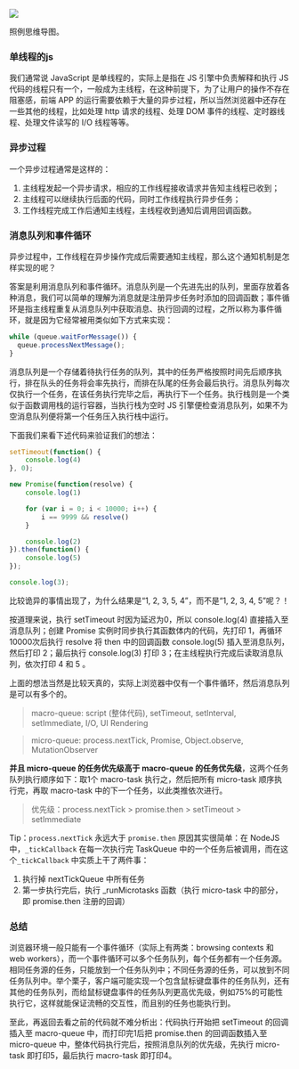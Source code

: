 
![](https://user-gold-cdn.xitu.io/2019/5/10/16a9d942f2b6c525?w=2878&h=1406&f=png&s=502973)

照例思维导图。
### 单线程的js
我们通常说 JavaScript 是单线程的，实际上是指在 JS 引擎中负责解释和执行 JS 代码的线程只有一个，一般成为主线程，在这种前提下，为了让用户的操作不存在阻塞感，前端 APP 的运行需要依赖于大量的异步过程，所以当然浏览器中还存在一些其他的线程，比如处理 http 请求的线程、处理 DOM 事件的线程、定时器线程、处理文件读写的 I/O 线程等等。

### 异步过程
一个异步过程通常是这样的：

1. 主线程发起一个异步请求，相应的工作线程接收请求并告知主线程已收到；
2. 主线程可以继续执行后面的代码，同时工作线程执行异步任务；
3. 工作线程完成工作后通知主线程，主线程收到通知后调用回调函数。

### 消息队列和事件循环

异步过程中，工作线程在异步操作完成后需要通知主线程，那么这个通知机制是怎样实现的呢？

答案是利用消息队列和事件循环。消息队列是一个先进先出的队列，里面存放着各种消息，我们可以简单的理解为消息就是注册异步任务时添加的回调函数；事件循环是指主线程重复从消息队列中获取消息、执行回调的过程，之所以称为事件循环，就是因为它经常被用类似如下方式来实现：
```js
while (queue.waitForMessage()) {
  queue.processNextMessage();
}
```
消息队列是一个存储着待执行任务的队列，其中的任务严格按照时间先后顺序执行，排在队头的任务将会率先执行，而排在队尾的任务会最后执行。消息队列每次仅执行一个任务，在该任务执行完毕之后，再执行下一个任务。执行栈则是一个类似于函数调用栈的运行容器，当执行栈为空时 JS 引擎便检查消息队列，如果不为空消息队列便将第一个任务压入执行栈中运行。

下面我们来看下述代码来验证我们的想法：

```js
setTimeout(function() {
    console.log(4)
}, 0);

new Promise(function(resolve) {
    console.log(1)

    for (var i = 0; i < 10000; i++) {
        i == 9999 && resolve()
    }

    console.log(2)
}).then(function() {
    console.log(5)
});

console.log(3);
```

比较诡异的事情出现了，为什么结果是“1, 2, 3, 5, 4”，而不是“1, 2, 3, 4, 5”呢？！

按道理来说，执行 setTimeout 时因为延迟为0，所以 console.log(4) 直接插入至消息队列；创建 Promise 实例时同步执行其函数体内的代码，先打印 1，再循环10000次后执行 resolve 将 then 中的回调函数 console.log(5) 插入至消息队列，然后打印 2；最后执行 console.log(3) 打印 3；在主线程执行完成后读取消息队列，依次打印 4 和 5 。

上面的想法当然是比较天真的，实际上浏览器中仅有一个事件循环，然后消息队列是可以有多个的。

> macro-queue: script (整体代码), setTimeout, setInterval, setImmediate, I/O, UI Rendering

> micro-queue: process.nextTick, Promise, Object.observe, MutationObserver

**并且 micro-queue 的任务优先级高于 macro-queue 的任务优先级**，这两个任务队列执行顺序如下：取1个 macro-task 执行之，然后把所有 micro-task 顺序执行完，再取 macro-task 中的下一个任务，以此类推依次进行。

> 优先级：process.nextTick > promise.then > setTimeout > setImmediate

Tip：`process.nextTick` 永远大于 `promise.then` 原因其实很简单：在 NodeJS 中，`_tickCallback` 在每一次执行完 TaskQueue 中的一个任务后被调用，而在这个`_tickCallback` 中实质上干了两件事：

1. 执行掉 nextTickQueue 中所有任务
2. 第一步执行完后，执行 _runMicrotasks 函数（执行 micro-task 中的部分，即 promise.then 注册的回调）

### 总结
浏览器环境一般只能有一个事件循环（实际上有两类：browsing contexts 和 web workers），而一个事件循环可以多个任务队列，每个任务都有一个任务源。相同任务源的任务，只能放到一个任务队列中；不同任务源的任务，可以放到不同任务队列中。举个栗子，客户端可能实现一个包含鼠标键盘事件的任务队列，还有其他的任务队列，而给鼠标键盘事件的任务队列更高优先级，例如75%的可能性执行它，这样就能保证流畅的交互性，而且别的任务也能执行到。

至此，再返回去看之前的代码就不难分析出：代码执行开始把 setTimeout 的回调插入至 macro-queue 中，而打印完1后把 promise.then 的回调函数插入至 micro-queue 中，整体代码执行完后，按照消息队列的优先级，先执行 micro-task 即打印5，最后执行 macro-task 即打印4。